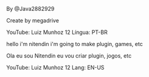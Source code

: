 By @Java2882929

Create by megadrive


YouTube: Luiz Munhoz 12
Língua: PT-BR

hello i'm nitendin i'm going to make plugin, games, etc


Ola eu sou Nitendin eu vou criar plugin, jogos, etc


YouTube: Luiz Munhoz 12 
Lang: EN-US
